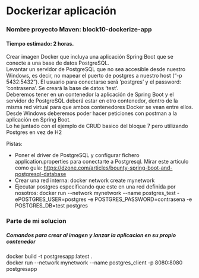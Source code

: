 # Dockerizar aplicación
### Nombre proyecto Maven: block10-dockerize-app
#### Tiempo estimado: 2 horas.

Crear imagen Docker que incluya una aplicación Spring Boot que se conecte a una base de datos PostgreSQL.  
Levantar un servidor de PostgreSQL que no sea accesible desde nuestro Windows, es decir, no mapear el puerto de postgres a nuestro host (“-p 5432:5432”).   El usuario para conectarse será  ‘postgres’ y el password: ‘contrasena’. Se creará la base de datos ‘test’.  
Deberemos tener en un contenedor la aplicación de Spring Boot y el servidor de PostgreSQL deberá estar en otro contenedor, dentro de la misma red virtual para que ambos contenedores Docker se vean entre ellos.  
Desde Windows deberemos poder hacer peticiones con postman a la aplicación en Spring Boot.  
Lo he juntado con el ejemplo de CRUD basico del bloque 7 pero utilizando Postgres en vez de H2

Pistas:

- Poner el driver de PostgreSQL y configurar fichero application.properties para conectarte a Postgresql. Mirar este articulo como guía: https://dzone.com/articles/bounty-spring-boot-and-postgresql-database
- Crear una red interna: docker network create mynetwork
- Ejecutar postgres especificando que este en una red definida por nosotros: docker run --network mynetwork --name postgres_test -ePOSTGRES_USER=postgres -e POSTGRES_PASSWORD=contrasena -e POSTGRES_DB=test postgres

### Parte de mi solucion
##### Comandos para crear al imagen y lanzar la aplicacion en su propio contenedor  
docker build -t postgresapp:latest .  
docker run --network mynetwork --name postgres_client -p 8080:8080 postgresapp
